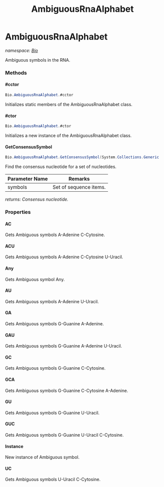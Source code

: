 ﻿---
title: AmbiguousRnaAlphabet
---

# AmbiguousRnaAlphabet
_namespace: [Bio](N-Bio.html)_

Ambiguous symbols in the RNA.

### Methods

#### #cctor
```csharp
Bio.AmbiguousRnaAlphabet.#cctor
```
Initializes static members of the AmbiguousRnaAlphabet class.

#### #ctor
```csharp
Bio.AmbiguousRnaAlphabet.#ctor
```
Initializes a new instance of the AmbiguousRnaAlphabet class.

#### GetConsensusSymbol
```csharp
Bio.AmbiguousRnaAlphabet.GetConsensusSymbol(System.Collections.Generic.HashSet{System.Byte})
```
Find the consensus nucleotide for a set of nucleotides.

|Parameter Name|Remarks|
|--------------|-------|
|symbols|Set of sequence items.|

_returns: Consensus nucleotide._



### Properties

#### AC
Gets Ambiguous symbols A-Adenine C-Cytosine.
#### ACU
Gets Ambiguous symbols A-Adenine C-Cytosine U-Uracil.
#### Any
Gets Ambiguous symbol Any.
#### AU
Gets Ambiguous symbols A-Adenine U-Uracil.
#### GA
Gets Ambiguous symbols G-Guanine A-Adenine.
#### GAU
Gets Ambiguous symbols G-Guanine A-Adenine U-Uracil.
#### GC
Gets Ambiguous symbols G-Guanine C-Cytosine.
#### GCA
Gets Ambiguous symbols G-Guanine C-Cytosine A-Adenine.
#### GU
Gets Ambiguous symbols G-Guanine U-Uracil.
#### GUC
Gets Ambiguous symbols G-Guanine U-Uracil C-Cytosine.
#### Instance
New instance of Ambiguous symbol.
#### UC
Gets Ambiguous symbols U-Uracil C-Cytosine.

